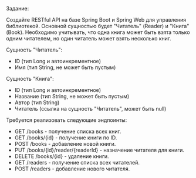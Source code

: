 Задание:

Создайте RESTful API на базе Spring Boot и Spring Web для управления библиотекой. Основной сущностью будет "Читатель" (Reader) и "Книга" (Book). Необходимо учитывать, что одна книга может быть взята только одним читателем, но один читатель может взять несколько книг.

Сущность "Читатель":
- ID (тип Long и автоинкрементное)
- Имя (тип String, не может быть пустым)

Сущность "Книга":
- ID (тип Long и автоинкрементное)
- Название (тип String, не может быть пустым)
- Автор (тип String)
- Читатель (ссылка на сущность "Читатель", может быть null)

Требуется реализовать следующие эндпоинты:

- GET /books - получение списка всех книг.
- GET /books/{id} - получение книги по ID.
- POST /books - добавление новой книги.
- PUT /books/{id}/reader/{readerId} - назначение читателя для книги.
- DELETE /books/{id} - удаление книги.
- GET /readers - получение списка всех читателей.
- POST /readers - добавление нового читателя.